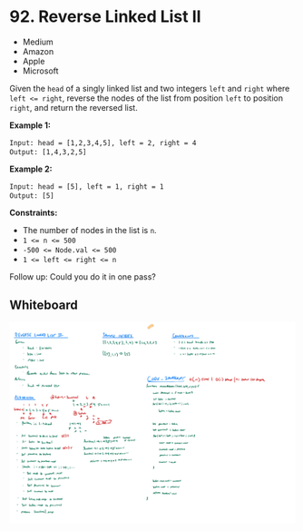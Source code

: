 # 92. Reverse Linked List II
- Medium
- Amazon
- Apple
- Microsoft

Given the `head` of a singly linked list and two integers `left` and `right`
where `left <= right`, reverse the nodes of the list from position `left` to
position `right`, and return the reversed list.

**Example 1:**
```
Input: head = [1,2,3,4,5], left = 2, right = 4
Output: [1,4,3,2,5]
```

**Example 2:**
```
Input: head = [5], left = 1, right = 1
Output: [5]
```

**Constraints:**
- The number of nodes in the list is `n`.
- `1 <= n <= 500`
- `-500 <= Node.val <= 500`
- `1 <= left <= right <= n`

Follow up: Could you do it in one pass?

## Whiteboard
![Whiteboard Image][whiteboard-image]

<!-- Refs -->
[whiteboard-image]: whiteboard.jpg
